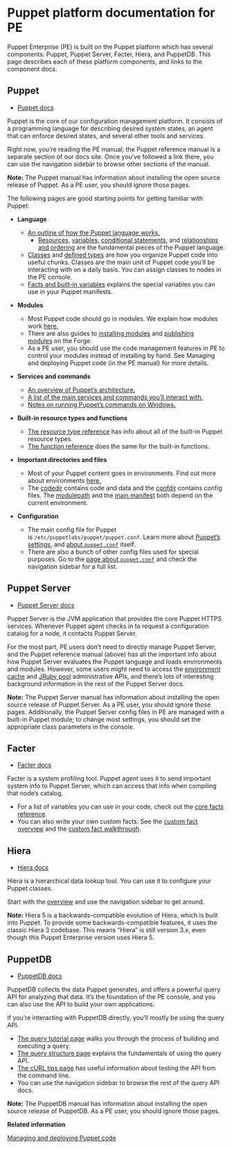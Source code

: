 # Puppet platform documentation for PE

Puppet Enterprise \(PE\) is built on the Puppet platform which has several components: Puppet, Puppet Server, Facter, Hiera, and PuppetDB. This page describes each of these platform components, and links to the component docs.

## Puppet

-   [Puppet docs](https://puppet.com/docs/puppet/6.0/)


Puppet is the core of our configuration management platform. It consists of a programming language for describing desired system states, an agent that can enforce desired states, and several other tools and services.

Right now, you’re reading the PE manual; the Puppet reference manual is a separate section of our docs site. Once you’ve followed a link there, you can use the navigation sidebar to browse other sections of the manual.

**Note:** The Puppet manual has information about installing the open source release of Puppet. As a PE user, you should ignore those pages.

The following pages are good starting points for getting familiar with Puppet:

-   **Language**

    -   [An outline of how the Puppet language works.](https://puppet.com/docs/puppet/6.0/lang_summary.html)
        -   [Resources](https://puppet.com/docs/puppet/6.0/lang_resources.html), [variables](https://puppet.com/docs/puppet/6.0/lang_variables.html), [conditional statements](https://puppet.com/docs/puppet/6.0/lang_conditional.html), and [relationships and ordering](https://puppet.com/docs/puppet/6.0/lang_relationships.html) are the fundamental pieces of the Puppet language.
    -   [Classes](https://puppet.com/docs/puppet/6.0/lang_classes.html) and [defined types](https://puppet.com/docs/puppet/6.0/lang_defined_types.html) are how you organize Puppet code into useful chunks. Classes are the main unit of Puppet code you’ll be interacting with on a daily basis. You can assign classes to nodes in the PE console.
    -   [Facts and built-in variables](https://puppet.com/docs/puppet/6.0/lang_facts_and_builtin_vars.html) explains the special variables you can use in your Puppet manifests.
-   **Modules**

    -   Most Puppet code should go in modules. We explain how modules work [here.](https://puppet.com/docs/puppet/6.0/modules_fundamentals.html)
    -   There are also guides to [installing modules](https://puppet.com/docs/puppet/6.0/modules_installing.html) and [publishing modules](https://puppet.com/docs/puppet/6.0/modules_publishing.html) on the Forge.
    -   As a PE user, you should use the code management features in PE to control your modules instead of installing by hand. See Managing and deploying Puppet code \(in the PE manual\) for more details.
-   **Services and commands**

    -   [An overview of Puppet’s architecture.](https://puppet.com/docs/puppet/6.0/architecture.html)
    -   [A list of the main services and commands you’ll interact with.](https://puppet.com/docs/puppet/6.0/services_commands.html)
    -   [Notes on running Puppet’s commands on Windows.](https://puppet.com/docs/puppet/6.0/services_commands_windows.html)
-   **Built-in resource types and functions**

    -   [The resource type reference](https://puppet.com/docs/puppet/6.0/type.html) has info about all of the built-in Puppet resource types.
    -   [The function reference](https://puppet.com/docs/puppet/6.0/function.html) does the same for the built-in functions.
-   **Important directories and files**

    -   Most of your Puppet content goes in environments. Find out more about environments [here.](https://puppet.com/docs/puppet/6.0/environments.html)
    -   The [codedir](https://puppet.com/docs/puppet/6.0/dirs_codedir.html) contains code and data and the [confdir](https://puppet.com/docs/puppet/6.0/dirs_confdir.html) contains config files. The [modulepath](https://puppet.com/docs/puppet/6.0/dirs_modulepath.html) and the [main manifest](https://puppet.com/docs/puppet/6.0/dirs_manifest.html) both depend on the current environment.
-   **Configuration**

    -   The main config file for Puppet is `/etc/puppetlabs/puppet/puppet.conf`. Learn more about [Puppet’s settings](https://puppet.com/docs/puppet/6.0/config_about_settings.html), and [about `puppet.conf`](https://puppet.com/docs/puppet/6.0/config_file_main.html) itself.
    -   There are also a bunch of other config files used for special purposes. Go to the [page about `puppet.conf`](https://puppet.com/docs/puppet/6.0/config_file_main.html) and check the navigation sidebar for a full list.

## Puppet Server

-   [Puppet Server docs](https://puppet.com/docs/puppetserver/6.0/)

Puppet Server is the JVM application that provides the core Puppet HTTPS services. Whenever Puppet agent checks in to request a configuration catalog for a node, it contacts Puppet Server.

For the most part, PE users don’t need to directly manage Puppet Server, and the Puppet reference manual \(above\) has all the important info about how Puppet Server evaluates the Puppet language and loads environments and modules. However, some users might need to access the [environment cache](https://puppet.com/docs/puppetserver/6.0/admin-api/v1/environment-cache.html) and [JRuby pool](https://puppet.com/docs/puppetserver/6.0/admin-api/v1/jruby-pool.html) administrative APIs, and there’s lots of interesting background information in the rest of the Puppet Server docs.

**Note:** The Puppet Server manual has information about installing the open source release of Puppet Server. As a PE user, you should ignore those pages. Additionally, the Puppet Server config files in PE are managed with a built-in Puppet module; to change most settings, you should set the appropriate class parameters in the console.

## Facter

-   [Facter docs](https://puppet.com/docs/facter/3.12/)

Facter is a system profiling tool. Puppet agent uses it to send important system info to Puppet Server, which can access that info when compiling that node’s catalog.

-   For a list of variables you can use in your code, check out the [core facts reference](https://puppet.com/docs/facter/3.12/core_facts.html).
-   You can also write your own custom facts. See the [custom fact overview](https://puppet.com/docs/facter/3.12/fact_overview.html) and the [custom fact walkthrough](https://puppet.com/docs/facter/3.12/custom_facts.html).

## Hiera

-   [Hiera docs](https://puppet.com/docs/puppet/6.0/hiera_intro.html)

Hiera is a hierarchical data lookup tool. You can use it to configure your Puppet classes.

Start with the [overview](https://puppet.com/docs/puppet/6.0/hiera_intro.html) and use the navigation sidebar to get around.

**Note:** Hiera 5 is a backwards-compatible evolution of Hiera, which is built into Puppet. To provide some backwards-compatible features, it uses the classic Hiera 3 codebase. This means “Hiera” is still version 3.x, even though this Puppet Enterprise version uses Hiera 5.

## PuppetDB

-   [PuppetDB docs](https://puppet.com/docs/puppetdb/6.0/)

PuppetDB collects the data Puppet generates, and offers a powerful query API for analyzing that data. It’s the foundation of the PE console, and you can also use the API to build your own applications.

If you’re interacting with PuppetDB directly, you’ll mostly be using the query API.

-   [The query tutorial page](https://puppet.com/docs/puppetdb/6.0/api/query/tutorial.html) walks you through the process of building and executing a query.
-   [The query structure page](https://puppet.com/docs/puppetdb/6.0/api/query/v4/query.html) explains the fundamentals of using the query API.
-   [The cURL tips page](https://puppet.com/docs/puppetdb/6.0/api/query/curl.html) has useful information about testing the API from the command line.
-   You can use the navigation sidebar to browse the rest of the query API docs.

**Note:** The PuppetDB manual has information about installing the open source release of PuppetDB. As a PE user, you should ignore those pages.

**Related information**  


[Managing and deploying Puppet code](managing_puppet_code.md)

